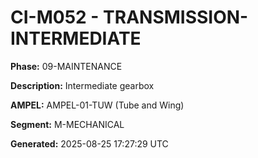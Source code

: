 # CI-M052 - TRANSMISSION-INTERMEDIATE

**Phase:** 09-MAINTENANCE

**Description:** Intermediate gearbox

**AMPEL:** AMPEL-01-TUW (Tube and Wing)

**Segment:** M-MECHANICAL

**Generated:** 2025-08-25 17:27:29 UTC
